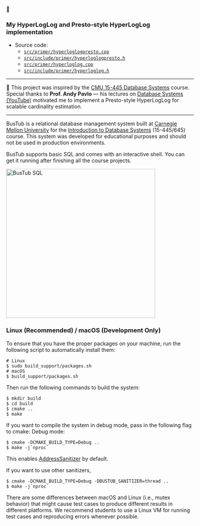 
 🔢 
 ### My HyperLogLog and Presto-style HyperLogLog implementation  
- Source code:
  - [`src/primer/hyperloglogpresto.cpp`](src/primer/hyperloglog_presto.cpp)  
  - [`src/include/primer/hyperloglogpresto.h`](src/include/primer/hyperloglog_presto.h)  
  - [`src/primer/hyperloglog.cpp`](src/primer/hyperloglog.cpp)  
  - [`src/include/primer/hyperloglog.h`](src/include/primer/hyperloglog.h)  

---

📖 This project was inspired by the [CMU 15-445 Database Systems](https://github.com/cmu-db/bustub) course.  
Special thanks to **Prof. Andy Pavlo** — his lectures on [Database Systems (YouTube)](https://www.youtube.com/watch?v=otE2WvX3XdQ&list=PLSE8ODhjZXjYDBpQnSymaectKjxCy6BYq&index=1) motivated me to implement a Presto-style HyperLogLog for scalable cardinality estimation.  

-----------------


BusTub is a relational database management system built at [Carnegie Mellon University](https://db.cs.cmu.edu) for the [Introduction to Database Systems](https://15445.courses.cs.cmu.edu) (15-445/645) course. This system was developed for educational purposes and should not be used in production environments.

BusTub supports basic SQL and comes with an interactive shell. You can get it running after finishing all the course projects.

<img src="logo/sql.png" alt="BusTub SQL" width="400">


### Linux (Recommended) / macOS (Development Only)

To ensure that you have the proper packages on your machine, run the following script to automatically install them:

```console
# Linux
$ sudo build_support/packages.sh
# macOS
$ build_support/packages.sh
```

Then run the following commands to build the system:

```console
$ mkdir build
$ cd build
$ cmake ..
$ make
```

If you want to compile the system in debug mode, pass in the following flag to cmake:
Debug mode:

```console
$ cmake -DCMAKE_BUILD_TYPE=Debug ..
$ make -j`nproc`
```
This enables [AddressSanitizer](https://github.com/google/sanitizers) by default.

If you want to use other sanitizers,

```console
$ cmake -DCMAKE_BUILD_TYPE=Debug -DBUSTUB_SANITIZER=thread ..
$ make -j`nproc`
```

There are some differences between macOS and Linux (i.e., mutex behavior) that might cause test cases
to produce different results in different platforms. We recommend students to use a Linux VM for running
test cases and reproducing errors whenever possible.
